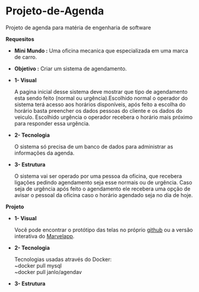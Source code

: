 # Projeto-de-Agenda
Projeto de agenda para matéria de engenharia de software

**Requesitos**

  * **Mini Mundo :** Uma oficina mecanica que especializada em uma marca de carro.

  * **Objetivo :** Criar um sistema de agendamento.

  * **1- Visual**

     A pagina inicial desse sistema deve mostrar que tipo de agendamento esta sendo feito (normal ou urgência).Escolhido normal o operador do sistema terá acesso aos horários disponíveis,  após feito a escolha do horário basta preencher os dados pessoas do cliente e os dados do veiculo.
Escolhido urgência o operador recebera o horário mais próximo para responder essa urgência.

  * **2- Tecnologia**
    
    O sistema só precisa de um banco de dados para administrar as informações da agenda.
    
  * **3- Estrutura**
    
    O sistema vai ser operado por uma pessoa da oficina, que recebera ligações pedindo agendamento seja esse normais ou de urgência. Caso seja de urgência após feito o agendamento ele recebera uma opção de avisar o pessoal da oficina caso o horário agendado seja no dia de hoje.
  
**Projeto**

  * **1- Visual**
  
    Você pode encontrar o protótipo das telas no próprio [github](https://github.com/Xenork/Projeto-de-Agenda/tree/master/Telas) ou a versão interativa do [Marvelapp](https://marvelapp.com/chje9a0/screen/62034147).
    
  * **2- Tecnologia**
  
    Tecnologias usadas através do Docker:  
    ~docker pull mysql  
    ~docker pull janlo/agendav
    
  * **3- Estrutura**
    
    
